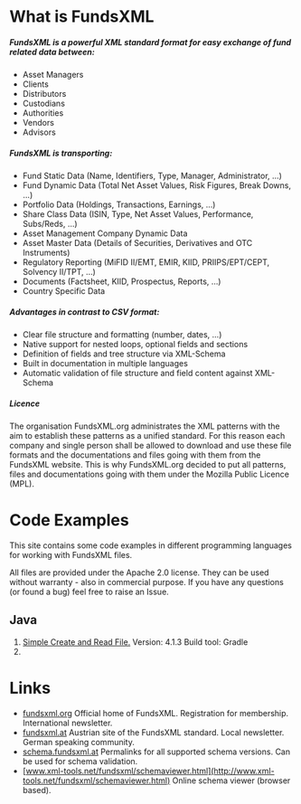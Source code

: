 # What is FundsXML

##### FundsXML is a powerful XML standard format for easy exchange of fund related data between:

- Asset Managers
- Clients
- Distributors
- Custodians
- Authorities
- Vendors
- Advisors



##### FundsXML is transporting:

- Fund Static Data (Name, Identifiers, Type, Manager, Administrator, …)
- Fund Dynamic Data (Total Net Asset Values, Risk Figures, Break Downs, …)
- Portfolio Data (Holdings, Transactions, Earnings, …)
- Share Class Data (ISIN, Type, Net Asset Values, Performance, Subs/Reds, …)
- Asset Management Company Dynamic Data
- Asset Master Data (Details of Securities, Derivatives and OTC Instruments)
- Regulatory Reporting (MiFID II/EMT, EMIR, KIID, PRIIPS/EPT/CEPT, Solvency II/TPT, …)
- Documents (Factsheet, KIID, Prospectus, Reports, …)
- Country Specific Data



##### Advantages in contrast to CSV format:

- Clear file structure and formatting (number, dates, …)
- Native support for nested loops, optional fields and sections
- Definition of fields and tree structure via XML-Schema
- Built in documentation in multiple languages
- Automatic validation of file structure and field content against XML-Schema



##### Licence

The organisation FundsXML.org administrates the XML patterns with the aim to establish these patterns as a unified standard. For this reason each company and single person shall be allowed to download and use these file formats and the documentations and files going with them from the FundsXML website. This is why FundsXML.org decided to put all patterns, files and documentations going with them under the Mozilla Public Licence (MPL).



# Code Examples

This site contains some code examples in different programming languages for working with FundsXML files. 

All files are provided under the Apache 2.0 license. They can be used without warranty - also in commercial  purpose.
If you have any questions (or found a bug) feel free to raise an Issue.



## Java

1. [Simple Create and Read File.](https://github.com/karlkauc/FundsXML/tree/master/codeExamples/java/V413) 
   Version: 4.1.3
   Build tool: Gradle
2. 





# Links

- [fundsxml.org](http://www.fundsxml.org/)
  Official home of FundsXML. Registration for membership. International newsletter.
- [fundsxml.at](http://www.fundsxml.at)
  Austrian site of the FundsXML standard. Local newsletter. German speaking community. 
- [schema.fundsxml.at](http://schema.fundsxml.at)
  Permalinks for all supported schema versions. Can be used for schema validation. 
- [www.xml-tools.net/fundsxml/schemaviewer.html](http://www.xml-tools.net/fundsxml/schemaviewer.html)
  Online schema viewer (browser based). 